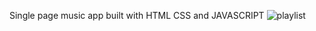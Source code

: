 Single page music app built with HTML CSS and JAVASCRIPT
![playlist](https://user-images.githubusercontent.com/109935893/208831935-19d1bc29-88b3-4bcc-9687-5e98fcb03a0b.png)
